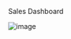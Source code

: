 Sales Dashboard

![image](https://github.com/user-attachments/assets/0a4d1ac1-bfaf-49ff-9231-d5ab83ab7c73)

